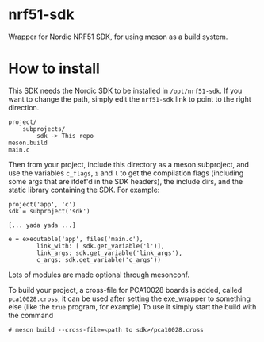# nrf51-sdk
Wrapper for Nordic NRF51 SDK, for using meson as a build system.

# How to install
This SDK needs the Nordic SDK to be installed in `/opt/nrf51-sdk`. If you want to change
the path, simply edit the `nrf51-sdk` link to point to the right direction.

    project/
        subprojects/
            sdk -> This repo
    meson.build
    main.c

Then from your project, include this directory as a meson subproject, and use the variables
`c_flags`, `i` and `l` to get the compilation flags (including some args that are ifdef'd in
the SDK headers), the include dirs, and the static library containing the SDK. For example:

    project('app', 'c')
    sdk = subproject('sdk')

    [... yada yada ...]
    
    e = executable('app', files('main.c'),
            link_with: [ sdk.get_variable('l')],
            link_args: sdk.get_variable('link_args'),
            c_args: sdk.get_variable('c_args'))

Lots of modules are made optional through mesonconf.

To build your project, a cross-file for PCA10028 boards is added, called `pca10028.cross`, it
can be used after setting the exe_wrapper to something else (like the `true` program, for example)
To use it simply start the build with the command

    # meson build --cross-file=<path to sdk>/pca10028.cross
